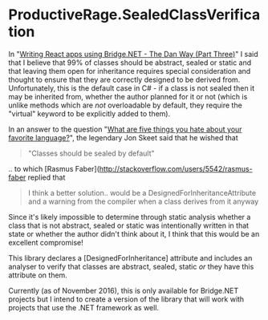 # ProductiveRage.SealedClassVerification

In "[Writing React apps using Bridge.NET - The Dan Way (Part Three)](http://www.productiverage.com/writing-react-apps-using-bridgenet-the-dan-way-part-three)" I said that I believe that 99% of classes should be abstract, sealed or static and that leaving them open for inheritance requires special consideration and thought to ensure that they are correctly designed to be derived from. Unfortunately, this is the default case in C# - if a class is not sealed then it may be inherited from, whether the author planned for it or not (which is unlike methods which are *not* overloadable by default, they require the "virtual" keyword to be explicitly added to them).

In an answer to the question "[What are five things you hate about your favorite language?](http://stackoverflow.com/a/282342/3813189)", the legendary Jon Skeet said that he wished that

> "Classes should be sealed by default"

.. to which [Rasmus Faber](http://stackoverflow.com/users/5542/rasmus-faber replied that 

>  I think a better solution.. would be a DesignedForInheritanceAttribute and a warning from the compiler when a class derives from it anyway

Since it's likely impossible to determine through static analysis whether a class that is not abstract, sealed or static was intentionally written in that state or whether the author didn't think about it, I think that this would be an excellent compromise!

This library declares a [DesignedForInheritance] attribute and includes an analyser to verify that classes are abstract, sealed, static *or* they have this attribute on them.

Currently (as of November 2016), this is only available for Bridge.NET projects but I intend to create a version of the library that will work with projects that use the .NET framework as well.